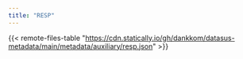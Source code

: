 ```yaml
---
title: "RESP"
---
```


{{< remote-files-table "https://cdn.statically.io/gh/dankkom/datasus-metadata/main/metadata/auxiliary/resp.json" >}}
